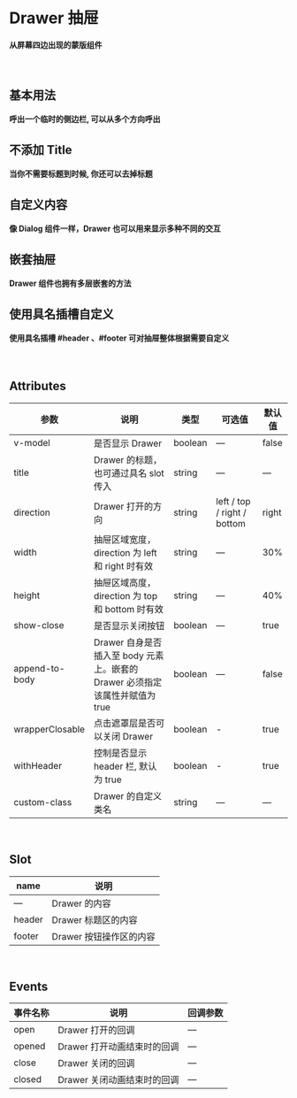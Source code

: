<script setup>
import demo1 from './demo1.vue';
import demo2 from './demo2.vue';
import demo3 from './demo3.vue';
import demo4 from './demo4.vue';
import demo5 from './demo5.vue';
import preview from '@/components/preview.vue'
</script>

# Drawer 抽屉

#### 从屏幕四边出现的蒙版组件

<br/>

## 基本用法
#### 呼出一个临时的侧边栏, 可以从多个方向呼出
<div class="source">
  <demo1/>
</div>
<preview comName="/components/drawer" demoName="demo1"/>


## 不添加 Title
#### 当你不需要标题到时候, 你还可以去掉标题
<div class="source">
  <demo2/>
</div>
<preview comName="/components/drawer" demoName="demo2"/>


## 自定义内容
#### 像 Dialog 组件一样，Drawer 也可以用来显示多种不同的交互
<div class="source">
  <demo3/>
</div>
<preview comName="/components/drawer" demoName="demo3"/>


## 嵌套抽屉
#### Drawer 组件也拥有多层嵌套的方法
<div class="source">
  <demo4/>
</div>
<preview comName="/components/drawer" demoName="demo4"/>


## 使用具名插槽自定义
#### 使用具名插槽 #header 、#footer 可对抽屉整体根据需要自定义
<div class="source">
  <demo5/>
</div>
<preview comName="/components/drawer" demoName="demo5"/>

<br/>

## Attributes
| 参数      | 说明            | 类型          | 可选值                           | 默认值  |
|---------- |--------------  |----------     |--------------------------------  |-------- |
| v-model   | 是否显示 Drawer | 	boolean    | —      | 	false   |
| title     | Drawer 的标题，也可通过具名 slot传入     | string    | — | — |
| direction | Drawer 打开的方向 | string | left / top / right / bottom | right |
| width     | 抽屉区域宽度，direction 为 left 和 right 时有效 | string    | — | 30% |
| height    | 抽屉区域高度，direction 为 top 和 bottom 时有效 | string    | — | 40% |
| show-close| 是否显示关闭按钮 | boolean          | — | true |
| append-to-body  | Drawer 自身是否插入至 body 元素上。嵌套的 Drawer 必须指定该属性并赋值为 true   | boolean   | — | false |
| wrapperClosable | 点击遮罩层是否可以关闭 Drawer  | boolean | - | true |
| withHeader | 控制是否显示 header 栏, 默认为 true | boolean | - | true |
| custom-class | Drawer 的自定义类名 | string    | — | — |

<br/>

## Slot
| name   | 说明          |
|------  |-------------- |
| —      | Drawer 的内容 |
| header | Drawer 标题区的内容     |
| footer | Drawer 按钮操作区的内容 |

<br/>

## Events
| 事件名称      | 说明    | 回调参数      |
|----------|-----------  |---------- |
| open     | Drawer 打开的回调 | —    |
| opened   | Drawer 打开动画结束时的回调 | — |
| close    | Drawer 关闭的回调 | — |
| closed   | Drawer 关闭动画结束时的回调 | — |

